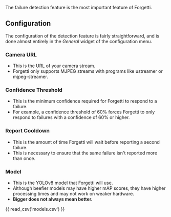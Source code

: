 The failure detection feature is the most important feature of Forgetti.

## Configuration

The configuration of the detection feature is fairly straightforward, and is done almost entirely in the <i>General</i> widget of the configuration menu.

### Camera URL
* This is the URL of your camera stream.
* Forgetti only supports MJPEG streams with programs like ustreamer or mjpeg-streamer. 

### Confidence Threshold
* This is the minimum confidence required for Forgetti to respond to a failure.
* For example, a confidence threshold of 60% forces Forgetti to only respond to failures with a confidence of 60% or higher.

### Report Cooldown
* This is the amount of time Forgetti will wait before reporting a second failure.
* This is necessary to ensure that the same failure isn't reported more than once.

### Model
* This is the YOLOv8 model that Forgetti will use.
* Although beefier models may have higher mAP scores, they have higher processing times and may not work on weaker hardware.
* **Bigger does not always mean better.**

{{ read_csv('models.csv') }}

